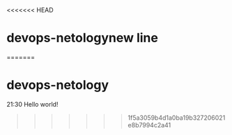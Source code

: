 <<<<<<< HEAD
# devops-netologynew line
=======
# devops-netology
21:30
Hello world!
>>>>>>> 1f5a3059b4d1a0ba19b327206021e8b7994c2a41
